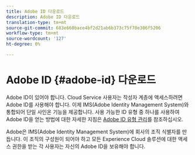 ```yaml
---
title: Adobe ID 다운로드
description: Adobe ID 다운로드
translation-type: tm+mt
source-git-commit: 683e660bace4bf2d21ab6b373c75f78e306f5206
workflow-type: tm+mt
source-wordcount: '127'
ht-degree: 0%

---
```



# Adobe ID {#adobe-id} 다운로드


Adobe ID이 있어야 합니다. Cloud Service 사용자는 작성자 계층에 액세스하려면 Adobe ID를 사용해야 합니다. 이제 IMS(Adobe Identity Management System)와 통합되어 단일 사인온 기능을 제공합니다. 사용 가능한 ID 유형 중 하나를 사용하여 Adobe ID을 얻는 방법에 대한 자세한 지침은 [Adobe ID 유형 관리](https://helpx.adobe.com/enterprise/admin-guide.html/enterprise/using/identity.ug.html)를 참조하십시오.

Adobe은 IMS(Adobe Identity Management System)에 회사의 조직 식별자를 만듭니다. 이 조직의 구성원이 되어야 하고 모든 Experience Cloud 솔루션에 대한 액세스 권한을 받는 각 사용자는 자신의 Adobe ID을 보유해야 합니다.
